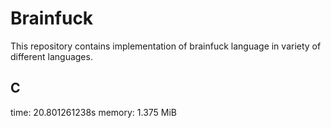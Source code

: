 # Brainfuck

This repository contains implementation of brainfuck language in variety of
different languages.

## C
time:   20.801261238s
memory: 1.375 MiB
